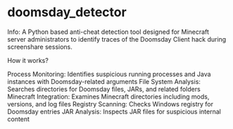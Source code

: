# doomsday_detector
Info: A Python based anti-cheat detection tool designed for Minecraft server administrators to identify traces of the Doomsday Client hack during screenshare sessions.

How it works?

Process Monitoring: Identifies suspicious running processes and Java instances with Doomsday-related arguments
File System Analysis: Searches directories for Doomsday files, JARs, and related folders
Minecraft Integration: Examines Minecraft directories including mods, versions, and log files
Registry Scanning: Checks Windows registry for Doomsday entries
JAR Analysis: Inspects JAR files for suspicious internal content
